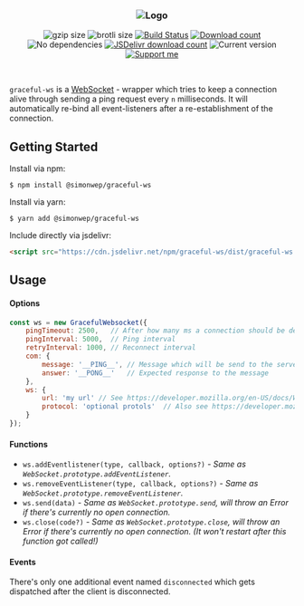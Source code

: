 <h3 align="center">
    <img src="https://user-images.githubusercontent.com/30767528/66257184-01a1c380-e796-11e9-9b2c-4908cfc22c95.png" alt="Logo">
</h3>

<p align="center">
  <img alt="gzip size" src="https://img.badgesize.io/https://raw.githubusercontent.com/Simonwep/graceful-ws/master/dist/graceful-ws.min.js?compression=gzip&style=flat-square">
  <img alt="brotli size" src="https://img.badgesize.io/https://raw.githubusercontent.com/Simonwep/graceful-ws/master/dist/graceful-ws.min.js?compression=brotli&style=flat-square">
  <a href="https://travis-ci.org/Simonwep/graceful-ws"><img
     alt="Build Status"
     src="https://img.shields.io/travis/Simonwep/graceful-ws.svg?style=popout-square"></a>
  <a href="https://www.npmjs.com/package/@simonwep/graceful-ws"><img
     alt="Download count"
     src="https://img.shields.io/npm/dm/@simonwep/graceful-ws.svg?style=popout-square"></a>
  <img alt="No dependencies" src="https://img.shields.io/badge/dependencies-none-27ae60.svg?style=popout-square">
  <a href="https://www.jsdelivr.com/package/npm/@simonwep/graceful-ws"><img
     alt="JSDelivr download count"
     src="https://data.jsdelivr.com/v1/package/npm/@simonwep/graceful-ws/badge"></a>
  <img alt="Current version"
       src="https://img.shields.io/github/tag/Simonwep/graceful-ws.svg?color=3498DB&label=version&style=flat-square">
  <a href="https://www.patreon.com/simonwep"><img
     alt="Support me"
     src="https://img.shields.io/badge/patreon-support-3498DB.svg?style=popout-square"></a>
</p>

<br>


`graceful-ws` is a [WebSocket](https://developer.mozilla.org/en-US/docs/Web/API/WebSocket) - wrapper which tries to keep a connection alive
through sending a ping request every `n` milliseconds. It will automatically re-bind all event-listeners after a re-establishment of the connection.

## Getting Started

Install via npm:
```shell
$ npm install @simonwep/graceful-ws
```

Install via yarn:
```shell
$ yarn add @simonwep/graceful-ws
```

Include directly via jsdelivr:
```html
<script src="https://cdn.jsdelivr.net/npm/graceful-ws/dist/graceful-ws.min.js"></script>
```

## Usage

#### Options
```js
const ws = new GracefulWebsocket({
    pingTimeout: 2500,   // After how many ms a connection should be declared as disconnected
    pingInterval: 5000,  // Ping interval
    retryInterval: 1000, // Reconnect interval
    com: {
        message: '__PING__', // Message which will be send to the server as question "hey, are you still there?"
        answer: '__PONG__'   // Expected response to the message
    },
    ws: {
        url: 'my url' // See https://developer.mozilla.org/en-US/docs/Web/API/WebSocket/WebSocket#Parameters
        protocol: 'optional protols'  // Also see https://developer.mozilla.org/en-US/docs/Web/API/WebSocket/WebSocket#Parameters
    }
});
```

#### Functions
* `ws.addEventlistener(type, callback, options?)` _- Same as `WebSocket.prototype.addEventListener`._
* `ws.removeEventListener(type, callback, options?)` _- Same as `WebSocket.prototype.removeEventListener`._
* `ws.send(data)` _- Same as `WebSocket.prototype.send`, will throw an Error if there's currently no open connection._
* `ws.close(code?)` _- Same as `WebSocket.prototype.close`, will throw an Error if there's currently no open connection. (It won't restart after this function got called!)_

#### Events
There's only one additional event named `disconnected` which gets dispatched after the client is disconnected. 
